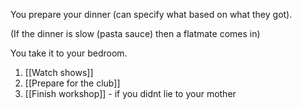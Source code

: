You prepare your dinner (can specify what based on what they got).

(If the dinner is slow (pasta sauce) then a flatmate comes in)

You take it to your bedroom.

1. [[Watch shows]]
2. [[Prepare for the club]]
3. [[Finish workshop]] - if you didnt lie to your mother
